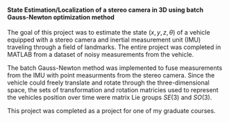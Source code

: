 #### State Estimation/Localization of a stereo camera in 3D using batch Gauss-Newton optimization method
The goal of this project was to estimate the state $(x,y,z,\theta)$ of a vehicle equipped with a stereo camera and inertial measurement unit (IMU) traveling through a field of landmarks. The entire project was completed in MATLAB from a dataset of noisy measurements from the vehicle. 

The batch Gauss-Newton method was implemented to fuse measurements from the IMU with point measurments from the stereo camera. Since the vehicle could freely translate and rotate through the three-dimensional space, the sets of transformation and rotation matricies used to represent the vehicles position over time were matrix Lie groups $SE(3)$ and $SO(3)$. 

This project was completed as a project for one of my graduate courses.
